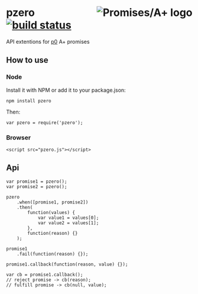 <a href="http://promises-aplus.github.com/promises-spec"><img src="http://promises-aplus.github.com/promises-spec/assets/logo-small.png" align="right" alt="Promises/A+ logo"/></a>
pzero [![build status](https://travis-ci.org/artjock/pzero.svg)](http://travis-ci.org/artjock/pzero)
=====

API extentions for [p0](//github.com/artjock/p0) A+ promises

## How to use

### Node

Install it with NPM or add it to your package.json:

    npm install pzero

Then:

    var pzero = require('pzero');
    
### Browser

    <script src="pzero.js"></script>

## Api

    var promise1 = pzero();
    var promise2 = pzero();

    pzero
        .when([promise1, promise2])
        .then( 
            function(values) {
                var value1 = values[0];
                var value2 = values[1];
            },
            function(reason) {}
        );
        
    promise1
        .fail(function(reason) {});
        
    promise1.callback(function(reason, value) {});
        
    var cb = promise1.callback();
    // reject promise -> cb(reason);
    // fulfill promise -> cb(null, value);

